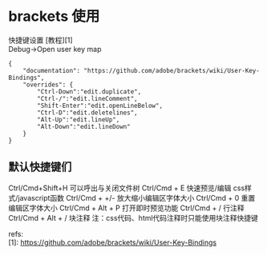 # brackets 使用

快捷键设置  [教程][1]  
Debug->Open user key map

    {
        "documentation": "https://github.com/adobe/brackets/wiki/User-Key-Bindings",
        "overrides": {
            "Ctrl-Down":"edit.duplicate",
            "Ctrl-/":"edit.lineComment",
            "Shift-Enter":"edit.openLineBelow",
            "Ctrl-D":"edit.deletelines",
            "Alt-Up":"edit.lineUp",
            "Alt-Down":"edit.lineDown"
        }
    }


## 默认快捷键们

Ctrl/Cmd+Shift+H 可以呼出与关闭文件树
Ctrl/Cmd + E 快速预览/编辑 css样式/javascript函数
Ctrl/Cmd + +/- 放大缩小编辑区字体大小
Ctrl/Cmd + 0 重置编辑区字体大小
Ctrl/Cmd + Alt + P 打开即时预览功能
Ctrl/Cmd + / 行注释
Ctrl/Cmd + Alt + / 块注释
注：css代码、html代码注释时只能使用块注释快捷键


refs:  
[1]: https://github.com/adobe/brackets/wiki/User-Key-Bindings  
